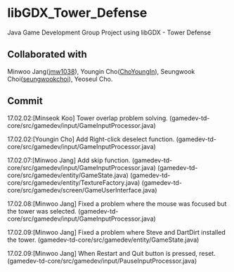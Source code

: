 # libGDX_Tower_Defense
Java Game Development Group Project using libGDX - Tower Defense

## Collaborated with
 Minwoo Jang([jmw1038]), Youngin Cho([ChoYoungIn]), Seungwook Choi([seungwookchoi]), Yeoseul Cho.

[jmw1038]: https://github.com/jmw1038
[ChoYoungIn]: https://github.com/ChoYoungIn
[seungwookchoi]: https://github.com/seungwookchoi

## Commit
17.02.02:[Minseok Koo] Tower overlap problem solving. 
	(gamedev-td-core/src/gamedev/input/GameInputProcessor.java)

17.02.02:[Youngin Cho] Add Right-click deselect function. 
	(gamedev-td-core/src/gamedev/input/GameInputProcessor.java)

17.02.07:[Minwoo Jang] Add skip function. 
	(gamedev-td-core/src/gamedev/input/GameInputProcessor.java)
	(gamedev-td-core/src/gamedev/entity/GameState.java)
	(gamedev-td-core/src/gamedev/entity/TextureFactory.java)
	(gamedev-td-core/src/gamedev/screen/GameUserInterface.java)

17.02.08:[Minwoo Jang] Fixed a problem where the mouse was focused but the tower was selected. 
	(gamedev-td-core/src/gamedev/input/GameInputProcessor.java)

17.02.09:[Minwoo Jang] Fixed a problem where Steve and DartDirt installed the tower. 
	(gamedev-td-core/src/gamedev/entity/GameState.java)

17.02.09:[Minwoo Jang] When Restart and Quit button is pressed, reset.
	(gamedev-td-core/src/gamedev/input/PauseInputProcessor.java)
	
